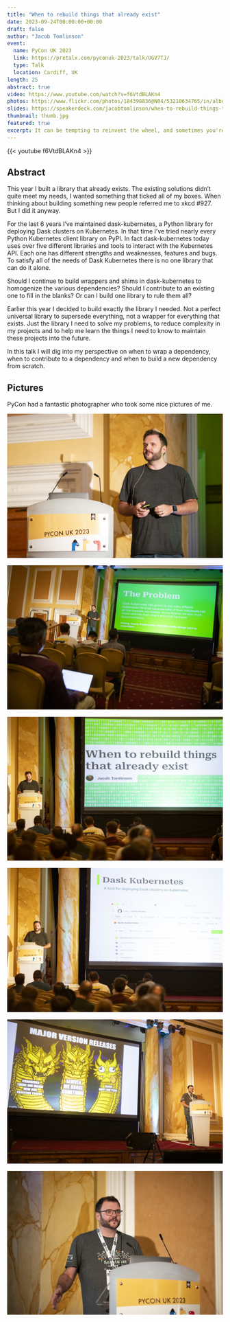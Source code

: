 ```yaml
---
title: "When to rebuild things that already exist"
date: 2023-09-24T00:00:00+00:00
draft: false
author: "Jacob Tomlinson"
event:
  name: PyCon UK 2023
  link: https://pretalx.com/pyconuk-2023/talk/UGV7TJ/
  type: Talk
  location: Cardiff, UK
length: 25
abstract: true
video: https://www.youtube.com/watch?v=f6VtdBLAKn4
photos: https://www.flickr.com/photos/184390836@N04/53210634765/in/album-72177720311415565
slides: https://speakerdeck.com/jacobtomlinson/when-to-rebuild-things-that-already-exist
thumbnail: thumb.jpg
featured: true
excerpt: It can be tempting to reinvent the wheel, and sometimes you're justified in doing so.
---
```


{{< youtube f6VtdBLAKn4 >}}

## Abstract 

This year I built a library that already exists. The existing solutions didn’t quite meet my needs, I wanted something that ticked all of my boxes. When thinking about building something new people referred me to xkcd #927. But I did it anyway.

For the last 6 years I’ve maintained dask-kubernetes, a Python library for deploying Dask clusters on Kubernetes. In that time I’ve tried nearly every Python Kubernetes client library on PyPI. In fact dask-kubernetes today uses over five different libraries and tools to interact with the Kubernetes API. Each one has different strengths and weaknesses, features and bugs. To satisfy all of the needs of Dask Kubernetes there is no one library that can do it alone.

Should I continue to build wrappers and shims in dask-kubernetes to homogenize the various dependencies? Should I contribute to an existing one to fill in the blanks? Or can I build one library to rule them all?

Earlier this year I decided to build exactly the library I needed. Not a perfect universal library to supersede everything, not a wrapper for everything that exists. Just the library I need to solve my problems, to reduce complexity in my projects and to help me learn the things I need to know to maintain these projects into the future.

In this talk I will dig into my perspective on when to wrap a dependency, when to contribute to a dependency and when to build a new dependency from scratch.

## Pictures

PyCon had a fantastic photographer who took some nice pictures of me. 

![Me standing on a stage at PyCon UK holding a clicker](./53210634765_eac56a9d08_k.jpg "[Picture by Mark Hawkins for PyCon UK.](https://www.flickr.com/photos/184390836@N04/53210634765/in/album-72177720311415565)")

![Me standing on a stage at PyCon UK with a slide saying "The Problem" which explains that we had too many Kubernetes Python libraries in the dask-kubernetes project](./53210125211_ac003f80c9_k.jpg "[Picture by Mark Hawkins for PyCon UK.](https://www.flickr.com/photos/184390836@N04/53210125211/in/album-72177720311415565)")

![Me standing on a stage at PyCon UK with a title slide saying "When to rebuild things that already exist"](./53210434033_0bd7810217_k.jpg "[Picture by Mark Hawkins for PyCon UK.](https://www.flickr.com/photos/184390836@N04/53210434033/in/album-72177720311415565)")

![Me standing on a stage at PyCon UK with a slide saying "Dask Kubernetes, a tool for deploying Dask clusters on Kubernetes"](./53210434013_067e30708c_k.jpg "[Picture by Mark Hawkins for PyCon UK.](https://www.flickr.com/photos/184390836@N04/53210434013/in/album-72177720311415565)")

![Me standing on a stage at PyCon UK showing a meme about Python versions](./53206122338_57c615b99e_k.jpg "[Picture by Mark Hawkins for PyCon UK.](https://www.flickr.com/photos/184390836@N04/53206122338/in/album-72177720311376185)")

![Me standing on a stage at PyCon UK](./53206326295_6d5ee76f3b_k.jpg "[Picture by Mark Hawkins for PyCon UK.](https://www.flickr.com/photos/184390836@N04/53206326295/in/album-72177720311376185/)")
